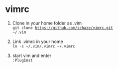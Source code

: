 # vimrc

1. Clone in your home folder as .vim <br/>
  <code>git clone https://github.com/schaze/vimrc.git ~/.vim</code>
  
2. Link .vimrc in your home <br/>
  <code>ln -s ~/.vim/.vimrc ~/.vimrc </code>

3. start vim and enter <br/>
  <code>:PlugInst</code>
